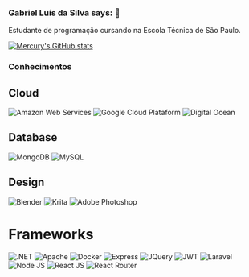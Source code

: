 ### Gabriel Luís da Silva says: 👋

Estudante de programação cursando na Escola Técnica de São Paulo.

[![Mercury's GitHub stats](https://github-readme-stats.vercel.app/api?username=mercuryVM)](https://github.com/anuraghazra/github-readme-stats)

### Conhecimentos

## Cloud

![Amazon Web Services](https://img.shields.io/badge/Amazon_AWS-FF9900?style=for-the-badge&logo=amazonaws&logoColor=white)
![Google Cloud Plataform](https://img.shields.io/badge/Google_Cloud-4285F4?style=for-the-badge&logo=google-cloud&logoColor=white)
![Digital Ocean](https://img.shields.io/badge/Digital_Ocean-0080FF?style=for-the-badge&logo=DigitalOcean&logoColor=white)

## Database

![MongoDB](https://img.shields.io/badge/MongoDB-4EA94B?style=for-the-badge&logo=mongodb&logoColor=white)
![MySQL](https://img.shields.io/badge/MySQL-005C84?style=for-the-badge&logo=mysql&logoColor=white)

## Design

![Blender](https://img.shields.io/badge/blender-%23F5792A.svg?style=for-the-badge&logo=blender&logoColor=white)
![Krita](https://img.shields.io/badge/Krita-203759?style=for-the-badge&logo=krita&logoColor=EEF37B)
![Adobe Photoshop](https://img.shields.io/badge/Adobe%20Photoshop-31A8FF?style=for-the-badge&logo=Adobe%20Photoshop&logoColor=black)

# Frameworks

![.NET](https://img.shields.io/badge/.NET-512BD4?style=for-the-badge&logo=dotnet&logoColor=white)
![Apache](https://img.shields.io/badge/Apache-D22128?style=for-the-badge&logo=Apache&logoColor=white)
![Docker](https://img.shields.io/badge/Docker-2CA5E0?style=for-the-badge&logo=docker&logoColor=white)
![Express](https://img.shields.io/badge/Express.js-000000?style=for-the-badge&logo=express&logoColor=white)
![JQuery](https://img.shields.io/badge/jQuery-0769AD?style=for-the-badge&logo=jquery&logoColor=white)
![JWT](https://img.shields.io/badge/JWT-000000?style=for-the-badge&logo=JSON%20web%20tokens&logoColor=white)
![Laravel](https://img.shields.io/badge/Laravel-FF2D20?style=for-the-badge&logo=laravel&logoColor=white)
![Node JS](https://img.shields.io/badge/Node.js-339933?style=for-the-badge&logo=nodedotjs&logoColor=white)
![React JS](https://img.shields.io/badge/React-20232A?style=for-the-badge&logo=react&logoColor=61DAFB)
![React Router](https://img.shields.io/badge/React-20232A?style=for-the-badge&logo=react&logoColor=61DAFB)
